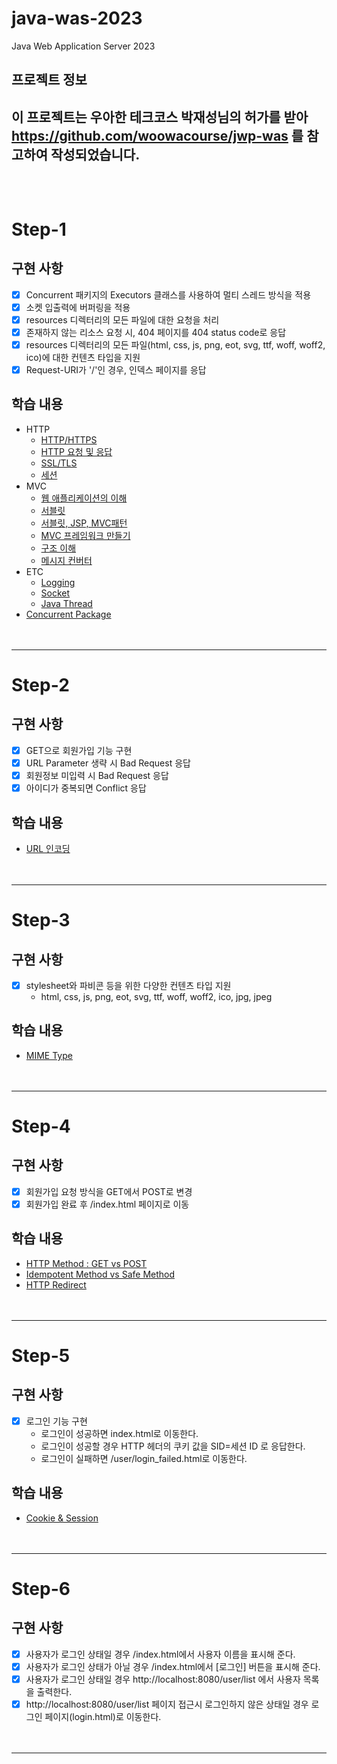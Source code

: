 # java-was-2023

Java Web Application Server 2023

## 프로젝트 정보 

이 프로젝트는 우아한 테크코스 박재성님의 허가를 받아 https://github.com/woowacourse/jwp-was 
를 참고하여 작성되었습니다.
<br><br><br>
---
# Step-1
## 구현 사항
- [x] Concurrent 패키지의 Executors 클래스를 사용하여 멀티 스레드 방식을 적용
- [x] 소켓 입출력에 버퍼링을 적용
- [x] resources 디렉터리의 모든 파일에 대한 요청을 처리
- [x] 존재하지 않는 리소스 요청 시, 404 페이지를 404 status code로 응답
- [x] resources 디렉터리의 모든 파일(html, css, js, png, eot, svg, ttf, woff, woff2, ico)에 대한 컨텐츠 타입을 지원
- [x] Request-URI가 '/'인 경우, 인덱스 페이지를 응답

## 학습 내용
- HTTP
  - [HTTP/HTTPS](https://github.com/csct3434/be-was/wiki/HTTP%EC%99%80-HTTPS)
  - [HTTP 요청 및 응답](https://github.com/csct3434/be-was/wiki/HTTP-%EC%9A%94%EC%B2%AD-%EB%B0%8F-%EC%9D%91%EB%8B%B5)
  - [SSL/TLS](https://github.com/csct3434/be-was/wiki/SSL-TLS)
  - [세션](https://github.com/csct3434/be-was/wiki/%EC%84%B8%EC%85%98)
- MVC
  - [웹 애플리케이션의 이해](https://github.com/csct3434/be-was/wiki/MVC-%E2%80%90-1.-%EC%9B%B9-%EC%95%A0%ED%94%8C%EB%A6%AC%EC%BC%80%EC%9D%B4%EC%85%98%EC%9D%98-%EC%9D%B4%ED%95%B4)
  - [서블릿](https://github.com/csct3434/be-was/wiki/MVC-%E2%80%90-2.-%EC%84%9C%EB%B8%94%EB%A6%BF)
  - [서블릿, JSP, MVC패턴](https://github.com/csct3434/be-was/wiki/MVC-%E2%80%90-3.-%EC%84%9C%EB%B8%94%EB%A6%BF,JSP,-MVC%ED%8C%A8%ED%84%B4)
  - [MVC 프레임워크 만들기](https://github.com/csct3434/be-was/wiki/MVC-%E2%80%90-4.-MVC-%ED%94%84%EB%A0%88%EC%9E%84%EC%9B%8C%ED%81%AC-%EB%A7%8C%EB%93%A4%EA%B8%B0)
  - [구조 이해](https://github.com/csct3434/be-was/wiki/MVC-%E2%80%90-5.-%EA%B5%AC%EC%A1%B0-%EC%9D%B4%ED%95%B4)
  - [메시지 컨버터](https://github.com/csct3434/be-was/wiki/MVC-%E2%80%90-6.-%EB%A9%94%EC%8B%9C%EC%A7%80-%EC%BB%A8%EB%B2%84%ED%84%B0)
- ETC
  - [Logging](https://github.com/csct3434/be-was/wiki/%EB%A1%9C%EA%B9%85)
  - [Socket](https://github.com/csct3434/be-was/wiki/%EC%86%8C%EC%BC%93)
  - [Java Thread](https://github.com/csct3434/be-was/wiki/Java-Thread)
- [Concurrent Package](https://github.com/csct3434/be-was/wiki/concurrent-package)
<br><br><br>
---
# Step-2
## 구현 사항
- [x] GET으로 회원가입 기능 구현
- [x] URL Parameter 생략 시 Bad Request 응답
- [x] 회원정보 미입력 시 Bad Request 응답
- [x] 아이디가 중복되면 Conflict 응답
## 학습 내용
- [URL 인코딩](https://github.com/csct3434/be-was/wiki/URL-Encoding)
<br><br><br>
---
# Step-3
## 구현 사항
- [x] stylesheet와 파비콘 등을 위한 다양한 컨텐츠 타입 지원
  - html, css, js, png, eot, svg, ttf, woff, woff2, ico, jpg, jpeg
## 학습 내용
- [MIME Type](https://github.com/csct3434/be-was/wiki/MIME-Type)
<br><br><br>
---
# Step-4
## 구현 사항
- [x] 회원가입 요청 방식을 GET에서 POST로 변경
- [x] 회원가입 완료 후 /index.html 페이지로 이동
## 학습 내용
- [HTTP Method : GET vs POST](https://github.com/csct3434/be-was/wiki/GET-vs-POST)
- [Idempotent Method vs Safe Method](https://github.com/csct3434/be-was/wiki/Idempotent-Method-vs-Safe-Method)
- [HTTP Redirect](https://github.com/csct3434/be-was/wiki/HTTP-Redirect)
<br><br><br>
---
# Step-5
## 구현 사항
- [x] 로그인 기능 구현
  - 로그인이 성공하면 index.html로 이동한다.
  - 로그인이 성공할 경우 HTTP 헤더의 쿠키 값을 SID=세션 ID 로 응답한다.
  - 로그인이 실패하면 /user/login_failed.html로 이동한다.
## 학습 내용
- [Cookie & Session](https://github.com/csct3434/be-was/wiki/Cookie-&-Session)
<br><br><br>
---
# Step-6
## 구현 사항
- [x] 사용자가 로그인 상태일 경우 /index.html에서 사용자 이름을 표시해 준다.
- [x] 사용자가 로그인 상태가 아닐 경우 /index.html에서 [로그인] 버튼을 표시해 준다.
- [x] 사용자가 로그인 상태일 경우 http://localhost:8080/user/list 에서 사용자 목록을 출력한다.
- [x] http://localhost:8080/user/list  페이지 접근시 로그인하지 않은 상태일 경우 로그인 페이지(login.html)로 이동한다.
<br><br><br>
---